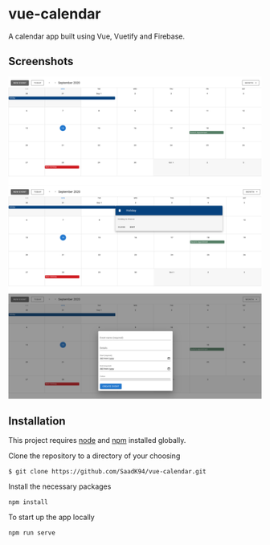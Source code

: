 # vue-calendar

A calendar app built using Vue, Vuetify and Firebase.

## Screenshots

![calendar](https://github.com/SaadK94/vue-calendar/blob/master/screenshots/calendar.png)
![calendar-menu](https://github.com/SaadK94/vue-calendar/blob/master/screenshots/calendar-menu.png)
![calendar-dialog](https://github.com/SaadK94/vue-calendar/blob/master/screenshots/calendar-dialog.png)

## Installation

This project requires [node](http://nodejs.org) and [npm](https://npmjs.com) installed globally.

Clone the repository to a directory of your choosing

```
$ git clone https://github.com/SaadK94/vue-calendar.git
```

Install the necessary packages

```
npm install
```

To start up the app locally

```
npm run serve
```
